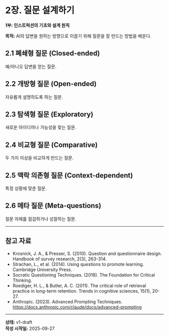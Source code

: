 # 2장. 질문 설계하기

**1부: 인스트럭션의 기초와 설계 원칙**

**목적:** AI의 답변을 원하는 방향으로 이끌기 위해 질문을 잘 만드는 방법을 배운다.

## 2.1 폐쇄형 질문 (Closed-ended)
예/아니오 답변을 얻는 질문.

## 2.2 개방형 질문 (Open-ended)
자유롭게 설명하도록 하는 질문.

## 2.3 탐색형 질문 (Exploratory)
새로운 아이디어나 가능성을 찾는 질문.

## 2.4 비교형 질문 (Comparative)
두 가지 이상을 비교하게 만드는 질문.

## 2.5 맥락 의존형 질문 (Context-dependent)
특정 상황에 맞춘 질문.

## 2.6 메타 질문 (Meta-questions)
질문 자체를 점검하거나 성찰하는 질문.

---

## 참고 자료

- Krosnick, J. A., & Presser, S. (2010). Question and questionnaire design. Handbook of survey research, 2(3), 263-314.
- Strachan, L., et al. (2014). Using questions to promote learning. Cambridge University Press.
- Socratic Questioning Techniques. (2018). The Foundation for Critical Thinking.
- Roediger, H. L., & Butler, A. C. (2011). The critical role of retrieval practice in long-term retention. Trends in cognitive sciences, 15(1), 20-27.
- Anthropic. (2023). Advanced Prompting Techniques. https://docs.anthropic.com/claude/docs/advanced-prompting

---

**상태:** v1-draft  
**작성 시작일:** 2025-09-27

